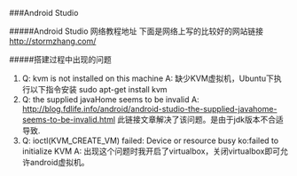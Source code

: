 ###Android Studio

#####Android Studio 网络教程地址
下面是网络上写的比较好的网站链接
http://stormzhang.com/

#####搭建过程中出现的问题
1. Q:
   kvm is not installed on this machine
   A:
   缺少KVM虚拟机，Ubuntu下执行以下指令安装
     sudo apt-get install kvm
2. Q:
   the supplied javaHome seems to be invalid
   A:
   http://blog.fdlife.info/android/android-studio-the-supplied-javahome-seems-to-be-invalid.html
    此链接文章解决了该问题。是由于jdk版本不合适导致.
3. Q:
   ioctl(KVM_CREATE_VM) failed: Device or resource busy
   ko:failed to initialize KVM
   A:
   出现这个问题时我开启了virtualbox，关闭virtualbox即可允许android虚拟机。